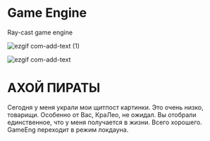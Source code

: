 # Game Engine
Ray-cast game engine

![ezgif com-add-text (1)](https://user-images.githubusercontent.com/122325755/232439161-c2468f20-74c4-40ec-9367-1da4a0c91b0b.png)

![ezgif com-add-text](https://user-images.githubusercontent.com/122325755/232438653-51a2b3e6-d441-4fb0-859f-88e3fa43b8da.png)

# АХОЙ ПИРАТЫ
Сегодня у меня украли мои щитпост картинки. Это очень низко, товарищи. Особенно от Вас, КраЛео, не ожидал. Вы отобрали единственное, что у меня получается в жизни. Всего хорошего. GameEng переходит в режим локдауна. 
